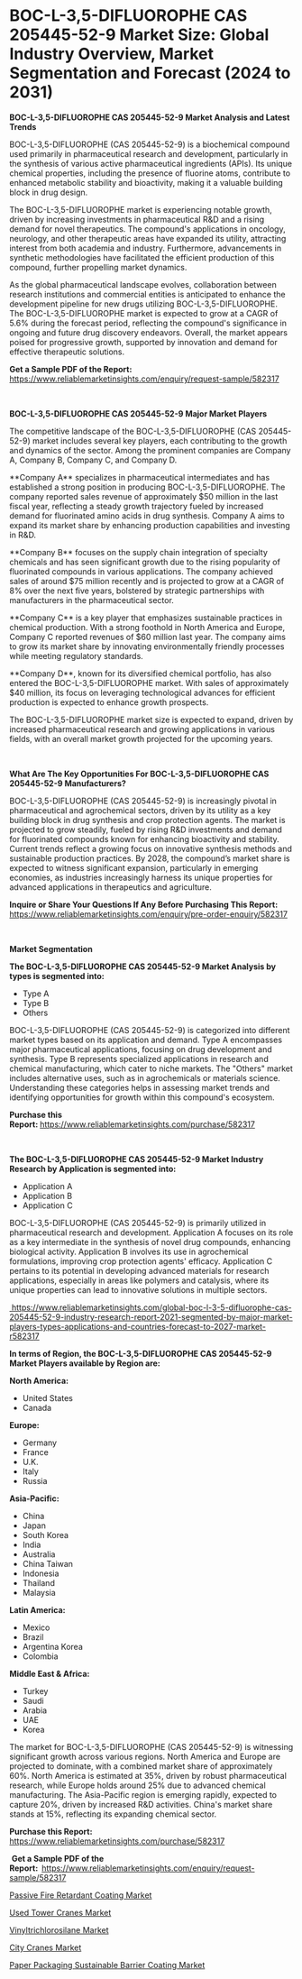 <p><h1>BOC-L-3,5-DIFLUOROPHE CAS 205445-52-9 Market Size: Global Industry Overview, Market Segmentation and Forecast (2024 to 2031)</h1></p><p><strong>BOC-L-3,5-DIFLUOROPHE CAS 205445-52-9 Market Analysis and Latest Trends</strong></p>
<p><p>BOC-L-3,5-DIFLUOROPHE (CAS 205445-52-9) is a biochemical compound used primarily in pharmaceutical research and development, particularly in the synthesis of various active pharmaceutical ingredients (APIs). Its unique chemical properties, including the presence of fluorine atoms, contribute to enhanced metabolic stability and bioactivity, making it a valuable building block in drug design.</p><p>The BOC-L-3,5-DIFLUOROPHE market is experiencing notable growth, driven by increasing investments in pharmaceutical R&D and a rising demand for novel therapeutics. The compound's applications in oncology, neurology, and other therapeutic areas have expanded its utility, attracting interest from both academia and industry. Furthermore, advancements in synthetic methodologies have facilitated the efficient production of this compound, further propelling market dynamics.</p><p>As the global pharmaceutical landscape evolves, collaboration between research institutions and commercial entities is anticipated to enhance the development pipeline for new drugs utilizing BOC-L-3,5-DIFLUOROPHE. The BOC-L-3,5-DIFLUOROPHE market is expected to grow at a CAGR of 5.6% during the forecast period, reflecting the compound's significance in ongoing and future drug discovery endeavors. Overall, the market appears poised for progressive growth, supported by innovation and demand for effective therapeutic solutions.</p></p>
<p><strong>Get a Sample PDF of the Report:&nbsp;</strong> <a href="https://www.reliablemarketinsights.com/enquiry/request-sample/582317?utm_campaign=1264&utm_medium=2&utm_source=Github&utm_content=ia&utm_term=03102024&utm_id=boc-l-35-difluorophe-cas-205445-52-9">https://www.reliablemarketinsights.com/enquiry/request-sample/582317</a></p>
<p>&nbsp;</p>
<p><strong>BOC-L-3,5-DIFLUOROPHE CAS 205445-52-9 Major Market Players</strong></p>
<p><p>The competitive landscape of the BOC-L-3,5-DIFLUOROPHE (CAS 205445-52-9) market includes several key players, each contributing to the growth and dynamics of the sector. Among the prominent companies are Company A, Company B, Company C, and Company D.</p><p>**Company A** specializes in pharmaceutical intermediates and has established a strong position in producing BOC-L-3,5-DIFLUOROPHE. The company reported sales revenue of approximately $50 million in the last fiscal year, reflecting a steady growth trajectory fueled by increased demand for fluorinated amino acids in drug synthesis. Company A aims to expand its market share by enhancing production capabilities and investing in R&D.</p><p>**Company B** focuses on the supply chain integration of specialty chemicals and has seen significant growth due to the rising popularity of fluorinated compounds in various applications. The company achieved sales of around $75 million recently and is projected to grow at a CAGR of 8% over the next five years, bolstered by strategic partnerships with manufacturers in the pharmaceutical sector.</p><p>**Company C** is a key player that emphasizes sustainable practices in chemical production. With a strong foothold in North America and Europe, Company C reported revenues of $60 million last year. The company aims to grow its market share by innovating environmentally friendly processes while meeting regulatory standards.</p><p>**Company D**, known for its diversified chemical portfolio, has also entered the BOC-L-3,5-DIFLUOROPHE market. With sales of approximately $40 million, its focus on leveraging technological advances for efficient production is expected to enhance growth prospects.</p><p>The BOC-L-3,5-DIFLUOROPHE market size is expected to expand, driven by increased pharmaceutical research and growing applications in various fields, with an overall market growth projected for the upcoming years.</p></p>
<p>&nbsp;</p>
<p><strong>What Are The Key Opportunities For BOC-L-3,5-DIFLUOROPHE CAS 205445-52-9 Manufacturers?</strong></p>
<p><p>BOC-L-3,5-DIFLUOROPHE (CAS 205445-52-9) is increasingly pivotal in pharmaceutical and agrochemical sectors, driven by its utility as a key building block in drug synthesis and crop protection agents. The market is projected to grow steadily, fueled by rising R&D investments and demand for fluorinated compounds known for enhancing bioactivity and stability. Current trends reflect a growing focus on innovative synthesis methods and sustainable production practices. By 2028, the compound’s market share is expected to witness significant expansion, particularly in emerging economies, as industries increasingly harness its unique properties for advanced applications in therapeutics and agriculture.</p></p>
<p><strong>Inquire or Share Your Questions If Any Before Purchasing This Report:</strong> <a href="https://www.reliablemarketinsights.com/enquiry/pre-order-enquiry/582317?utm_campaign=1264&utm_medium=2&utm_source=Github&utm_content=ia&utm_term=03102024&utm_id=boc-l-35-difluorophe-cas-205445-52-9">https://www.reliablemarketinsights.com/enquiry/pre-order-enquiry/582317</a></p>
<p>&nbsp;</p>
<p><strong>Market Segmentation</strong></p>
<p><strong>The BOC-L-3,5-DIFLUOROPHE CAS 205445-52-9 Market Analysis by types is segmented into:</strong></p>
<p><ul><li>Type A</li><li>Type B</li><li>Others</li></ul></p>
<p><p>BOC-L-3,5-DIFLUOROPHE (CAS 205445-52-9) is categorized into different market types based on its application and demand. Type A encompasses major pharmaceutical applications, focusing on drug development and synthesis. Type B represents specialized applications in research and chemical manufacturing, which cater to niche markets. The "Others" market includes alternative uses, such as in agrochemicals or materials science. Understanding these categories helps in assessing market trends and identifying opportunities for growth within this compound's ecosystem.</p></p>
<p><strong>Purchase this Report:&nbsp;</strong><a href="https://www.reliablemarketinsights.com/purchase/582317?utm_campaign=1264&utm_medium=2&utm_source=Github&utm_content=ia&utm_term=03102024&utm_id=boc-l-35-difluorophe-cas-205445-52-9">https://www.reliablemarketinsights.com/purchase/582317</a></p>
<p>&nbsp;</p>
<p><strong>The BOC-L-3,5-DIFLUOROPHE CAS 205445-52-9 Market Industry Research by Application is segmented into:</strong></p>
<p><ul><li>Application A</li><li>Application B</li><li>Application C</li></ul></p>
<p><p>BOC-L-3,5-DIFLUOROPHE (CAS 205445-52-9) is primarily utilized in pharmaceutical research and development. Application A focuses on its role as a key intermediate in the synthesis of novel drug compounds, enhancing biological activity. Application B involves its use in agrochemical formulations, improving crop protection agents' efficacy. Application C pertains to its potential in developing advanced materials for research applications, especially in areas like polymers and catalysis, where its unique properties can lead to innovative solutions in multiple sectors.</p></p>
<p><a href="https://www.reliablemarketinsights.com/global-boc-l-3-5-difluorophe-cas-205445-52-9-industry-research-report-2021-segmented-by-major-market-players-types-applications-and-countries-forecast-to-2027-market-r582317?utm_campaign=1264&utm_medium=2&utm_source=Github&utm_content=ia&utm_term=03102024&utm_id=boc-l-35-difluorophe-cas-205445-52-9">&nbsp;https://www.reliablemarketinsights.com/global-boc-l-3-5-difluorophe-cas-205445-52-9-industry-research-report-2021-segmented-by-major-market-players-types-applications-and-countries-forecast-to-2027-market-r582317</a></p>
<p><strong>In terms of Region, the BOC-L-3,5-DIFLUOROPHE CAS 205445-52-9 Market Players available by Region are:</strong></p>
<p>
    <p> <strong> North America: </strong>
        <ul>
            <li>United States</li>
            <li>Canada</li>
        </ul>
        </p> 
    <p> <strong> Europe: </strong>
        <ul>
            <li>Germany</li>
            <li>France</li>
            <li>U.K.</li>
            <li>Italy</li>
            <li>Russia</li>
        </ul>
        </p> 
    <p> <strong> Asia-Pacific: </strong>
        <ul>
            <li>China</li>
            <li>Japan</li>
            <li>South Korea</li>
            <li>India</li>
            <li>Australia</li>
            <li>China Taiwan</li>
            <li>Indonesia</li>
            <li>Thailand</li>
            <li>Malaysia</li>
        </ul>
        </p> 
    <p> <strong> Latin America: </strong>
        <ul>
            <li>Mexico</li>
            <li>Brazil</li>
            <li>Argentina Korea</li>
            <li>Colombia</li>
        </ul>
        </p> 
    <p> <strong> Middle East & Africa: </strong>
        <ul>
            <li>Turkey</li>
            <li>Saudi</li>
            <li>Arabia</li>
            <li>UAE</li>
            <li>Korea</li>
        </ul>
    </p>
    </p>
<p><p>The market for BOC-L-3,5-DIFLUOROPHE (CAS 205445-52-9) is witnessing significant growth across various regions. North America and Europe are projected to dominate, with a combined market share of approximately 60%. North America is estimated at 35%, driven by robust pharmaceutical research, while Europe holds around 25% due to advanced chemical manufacturing. The Asia-Pacific region is emerging rapidly, expected to capture 20%, driven by increased R&D activities. China's market share stands at 15%, reflecting its expanding chemical sector.</p></p>
<p><strong>Purchase this Report: </strong><a href="https://www.reliablemarketinsights.com/purchase/582317?utm_campaign=1264&utm_medium=2&utm_source=Github&utm_content=ia&utm_term=03102024&utm_id=boc-l-35-difluorophe-cas-205445-52-9">https://www.reliablemarketinsights.com/purchase/582317</a></p>
<p>&nbsp;<strong>Get a Sample PDF of the Report:&nbsp;&nbsp;</strong><a href="https://www.reliablemarketinsights.com/enquiry/request-sample/582317?utm_campaign=1264&utm_medium=2&utm_source=Github&utm_content=ia&utm_term=03102024&utm_id=boc-l-35-difluorophe-cas-205445-52-9">https://www.reliablemarketinsights.com/enquiry/request-sample/582317</a></p>
<p><strong></strong></p>
<p><p><a href="https://issuu.com/reportprime-2/docs/passive-fire-retardant-coating-mark_e09485a0df4c2c?utm_campaign=1264&utm_medium=2&utm_source=Github&utm_content=ia&utm_term=03102024&utm_id=boc-l-35-difluorophe-cas-205445-52-9">Passive Fire Retardant Coating Market</a></p><p><a href="https://www.linkedin.com/pulse/used-tower-cranes-market-size-type-self-erecting-cranesflat-o8fdf?utm_campaign=1264&utm_medium=2&utm_source=Github&utm_content=ia&utm_term=03102024&utm_id=boc-l-35-difluorophe-cas-205445-52-9">Used Tower Cranes Market</a></p><p><a href="https://github.com/julyju69/Market-Research-Report-List-5/blob/main/vinyltrichlorosilane-market.md?utm_campaign=1264&utm_medium=2&utm_source=Github&utm_content=ia&utm_term=03102024&utm_id=boc-l-35-difluorophe-cas-205445-52-9">Vinyltrichlorosilane Market</a></p><p><a href="https://www.linkedin.com/pulse/global-city-cranes-market-size-expected-reach-cagr-47-report-cgmhf?utm_campaign=1264&utm_medium=2&utm_source=Github&utm_content=ia&utm_term=03102024&utm_id=boc-l-35-difluorophe-cas-205445-52-9">City Cranes Market</a></p><p><a href="https://issuu.com/reportprime-2/docs/paper-packaging-sustainable-barrier_24b44c12eee75e?utm_campaign=1264&utm_medium=2&utm_source=Github&utm_content=ia&utm_term=03102024&utm_id=boc-l-35-difluorophe-cas-205445-52-9">Paper Packaging Sustainable Barrier Coating Market</a></p></p>
